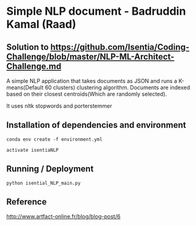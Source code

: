 # Simple NLP document  - Badruddin Kamal (Raad)

## Solution to https://github.com/Isentia/Coding-Challenge/blob/master/NLP-ML-Architect-Challenge.md

A simple NLP application that takes documents as JSON and runs a K-means(Default 60 clusters) clustering algorithm. Documents are indexed based on their closest centroids(Which are randomly selected).

It uses nltk stopwords and porterstemmer

## Installation of dependencies and environment

`conda env create -f environment.yml`

`activate isentiaNLP`

## Running / Deployment

`python isential_NLP_main.py`

## Reference

http://www.artfact-online.fr/blog/blog-post/6
